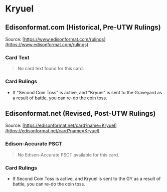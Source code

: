 # Kryuel

## Edisonformat.com (Historical, Pre-UTW Rulings)

Source: [https://www.edisonformat.com/rulings](https://www.edisonformat.com/rulings)

### Card Text

> No card text found for this card.

### Card Rulings

*   If "Second Coin Toss" is active, and "Kryuel" is sent to the Graveyard as a result of battle, you can re-do the coin toss.

## Edisonformat.net (Revised, Post-UTW Rulings)

Source: [https://edisonformat.net/card?name=Kryuel](https://edisonformat.net/card?name=Kryuel)

### Edison-Accurate PSCT

> No Edison-Accurate PSCT available for this card.

### Card Rulings

*   If Second Coin Toss is active, and Kryuel is sent to the GY as a result of battle, you can re-do the coin toss.
            